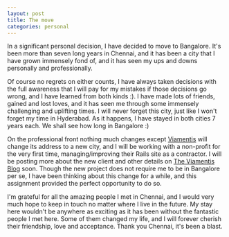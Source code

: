 ```yaml
---
layout: post
title: The move
categories: personal
---
```


In a significant personal decision, I have decided to move to Bangalore. It's been more than seven long years in Chennai, and it has been a city that I have grown immensely fond of, and it has seen my ups and downs personally and professionally. 

Of course no regrets on either counts, I have always taken decisions with the full awareness that I will pay for my mistakes if those decisions go wrong, and I have learned from both kinds :). I have made lots of friends, gained and lost loves, and it has seen me through some immensely challenging and uplifting times. I will never forget this city, just like I won't forget my time in Hyderabad. As it happens, I have stayed in both cities 7 years each. We shall see how long in Bangalore :)

On the professional front nothing much changes except [Viamentis](http://www.viamentis.com) will change its address to a new city, and I will be working with a non-profit for the very first time, managing/improving their Rails site as a contractor. I will be posting more about the new client and other details on [The Viamentis Blog](http://blog.viamentis.com) soon. Though the new project does not require me to be in Bangalore per se, I have been thinking about this change for a while, and this assignment provided the perfect opportunity to do so.

I'm grateful for all the amazing people I met in Chennai, and I would very much hope to keep in touch no matter where I live in the future. My stay here wouldn't be anywhere as exciting as it has been without the fantastic people I met here. Some of them changed my life, and I will forever cherish their friendship, love and acceptance. Thank you Chennai, it's been a blast. 
